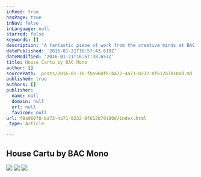 ```yaml
---
inFeed: true
hasPage: true
inNav: false
inLanguage: null
starred: false
keywords: []
description: 'A fantastic piece of work from the creative minds at BAC Mono.  The perfect blend of visible carbon, striking paint detail and the innovative use of matt panelling.  A design that you can look at for hours and hours!'
datePublished: '2016-01-21T16:57:43.619Z'
dateModified: '2016-01-21T16:57:38.657Z'
title: House Cartu by BAC Mono
author: []
sourcePath: _posts/2016-01-16-f0a960f8-ba72-4a71-8232-0f612b70100d.md
published: true
authors: []
publisher:
  name: null
  domain: null
  url: null
  favicon: null
url: f0a960f8-ba72-4a71-8232-0f612b70100d/index.html
_type: Article

---
```

## House Cartu by BAC Mono
![](https://the-grid-user-content.s3-us-west-2.amazonaws.com/98208488-3230-4819-9abc-fd4cb550e395.jpg)
![](https://the-grid-user-content.s3-us-west-2.amazonaws.com/cc85eca8-3ff2-4c80-8cf6-05536bfc81f0.jpg)
![](https://the-grid-user-content.s3-us-west-2.amazonaws.com/76367e8d-8395-4aaf-8c49-ea59f6e808f8.jpg)